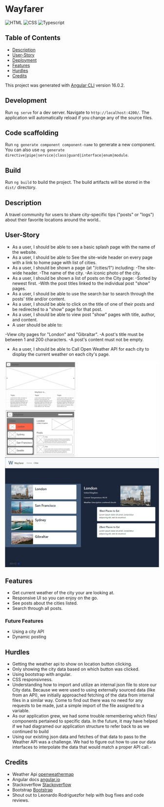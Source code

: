 # Wayfarer

![HTML](https://img.shields.io/badge/HTML5-E34F26?style=for-the-badge&logo=html5&logoColor=white)
![CSS](https://img.shields.io/badge/CSS3-1572B6?style=for-the-badge&logo=css3&logoColor=white)
![Typescript](https://img.shields.io/badge/TypeScript-007ACC?style=for-the-badge&logo=typescript&logoColor=white)

## Table of Contents

- [Description](#description)
- [User-Story](#User-Story)
- [Deployment](#deployment)
- [Features](#Features)
- [Hurdles](#Hurdles)
- [Credits](#Credits)

This project was generated with [Angular CLI](https://github.com/angular/angular-cli) version 16.0.2.

## Development

Run `ng serve` for a dev server. Navigate to `http://localhost:4200/`. The application will automatically reload if you change any of the source files.

## Code scaffolding

Run `ng generate component component-name` to generate a new component. You can also use `ng generate directive|pipe|service|class|guard|interface|enum|module`.

## Build

Run `ng build` to build the project. The build artifacts will be stored in the `dist/` directory.

## Description
A travel community for users to share city-specific tips ("posts" or "logs") about their favorite locations around the world..

## User-Story
- As a user, I should be able to see a basic splash page with the name of the website.
- As a user, I should be able to See the site-wide header on every page with a link to home page with list of cities.
- As a user, I should be shown a page (at "/cities/1") including:
 -The site-wide header.
 -The name of the city.
 -An iconic photo of the city.
- As a user, I should be shown a list of posts on the City page:
 -Sorted by newest first.
 -With the post titles linked to the individual post "show" pages.
- As a user, I should be able to use the search bar to search through the posts' title and/or content.
- As a user, I should be able to click on the title of one of their posts and be redirected to a "show" page for that post.
- As a user, I should be able to view post "show" pages with title, author, and content.
- A user should be able to:

 -View city pages for "London" and "Gibraltar".
 -A post's title must be between 1 and 200 characters.
 -A post's content must not be empty.
- As a user, I should be able to Call Open Weather API for each city to display the current weather on each city's page.

![Wireframe.](/src/assets/images/wireframes.png)
![Wayfarer.](/src/assets/images/Wayfarer.JPG)

## Features
- Get current weather of the city your are looking at. 
- Responsive UI so you can enjoy on the go.
- See posts about the cities listed.
- Search through all posts.
### Future Features
- Using a city API 
- Dynamic posting
## Hurdles
- Getting the weather api to show on location button clicking.
- Only showing the city data based on which button was clicked.
- Using bootstrap with angular.
- CSS responsivness. 
- Understanding how to import and utilize an internal json file to store our City data. Because we were used to using externally sourced data (like from an API), we initially approached fetching of the data from internal files in a similar way. Come to find out there was no need for any requests to be made, just a simple import of the file assigned to a variable.
- As our application grew, we had some trouble remembering which files/ components pertained to specific data. In the future, it may have helped if we had diagramed our application structure to refer back to as we continued to build
- Using our existing json data and fetches of that data to pass to the Weather API was a challenge. We had to figure out how to use our data interfaces to interpolate the data that would match a proper API call.-
## Credits
- Weather Api [openweathermap](https://openweathermap.org/current)
- Angular docs [angular.io](https://angular.io/)
- Stackoverflow [Stackoverflow](https://stackoverflow.com/questions)
- Bootstrap [Bootstrap](https://getbootstrap.com/docs/5.3/getting-started/introduction/)
- Shout out to Leonardo Rodriguezfor help with bug fixes and code reviews.